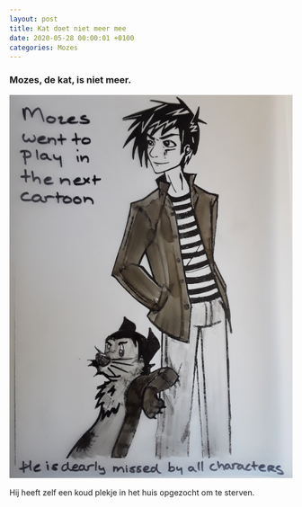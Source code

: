 ```yaml
---
layout: post
title: Kat doet niet meer mee
date: 2020-05-28 00:00:01 +0100
categories: Mozes
---
```


### Mozes, de kat, is niet meer.

![mozes_is_dead](../assets/byemozes.png)

Hij heeft zelf een koud plekje in het huis opgezocht om te sterven.
